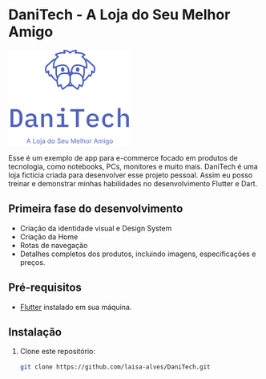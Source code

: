# DaniTech - A Loja do Seu Melhor Amigo

![DaniTech](Logo.png)

Esse é um exemplo de app para e-commerce focado em produtos de tecnologia, como notebooks, PCs, monitores e muito mais. DaniTech é uma loja ficticia criada para desenvolver esse projeto pessoal. Assim eu posso treinar e demonstrar minhas habilidades no desenvolvimento Flutter e Dart.

## Primeira fase do desenvolvimento

- Criação da identidade visual e Design System
- Criação da Home
- Rotas de navegação
- Detalhes completos dos produtos, incluindo imagens, especificações e preços.

## Pré-requisitos

- [Flutter](https://flutter.dev/) instalado em sua máquina.

## Instalação

1. Clone este repositório:

   ```sh
   git clone https://github.com/laisa-alves/DaniTech.git
